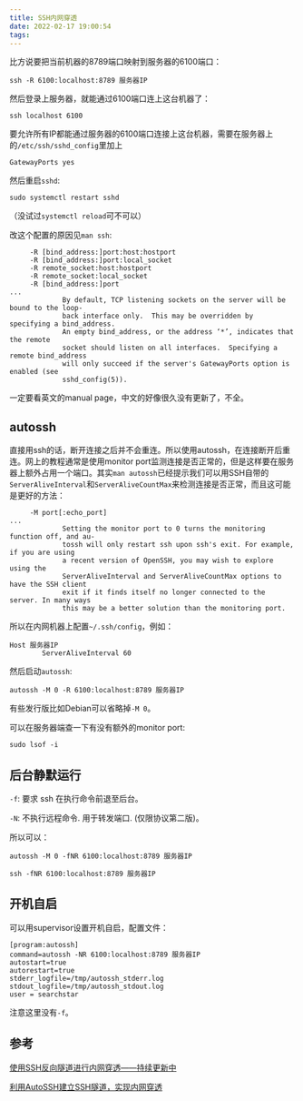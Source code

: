 ```yaml
---
title: SSH内网穿透
date: 2022-02-17 19:00:54
tags:
---
```


比方说要把当前机器的8789端口映射到服务器的6100端口：

```shell
ssh -R 6100:localhost:8789 服务器IP
```

然后登录上服务器，就能通过6100端口连上这台机器了：

```shell
ssh localhost 6100
```

要允许所有IP都能通过服务器的6100端口连接上这台机器，需要在服务器上的```/etc/ssh/sshd_config```里加上

```
GatewayPorts yes
```

然后重启```sshd```:

```shell
sudo systemctl restart sshd
```

（没试过```systemctl reload```可不可以）

改这个配置的原因见```man ssh```:

```text
     -R [bind_address:]port:host:hostport
     -R [bind_address:]port:local_socket
     -R remote_socket:host:hostport
     -R remote_socket:local_socket
     -R [bind_address:]port
...
             By default, TCP listening sockets on the server will be bound to the loop‐
             back interface only.  This may be overridden by specifying a bind_address.
             An empty bind_address, or the address ‘*’, indicates that the remote
             socket should listen on all interfaces.  Specifying a remote bind_address
             will only succeed if the server's GatewayPorts option is enabled (see
             sshd_config(5)).
```

一定要看英文的manual page，中文的好像很久没有更新了，不全。

## autossh

直接用ssh的话，断开连接之后并不会重连。所以使用autossh，在连接断开后重连。网上的教程通常是使用monitor port监测连接是否正常的，但是这样要在服务器上额外占用一个端口。其实```man autossh```已经提示我们可以用SSH自带的```ServerAliveInterval```和```ServerAliveCountMax```来检测连接是否正常，而且这可能是更好的方法：

```text
     -M port[:echo_port]
...
             Setting the monitor port to 0 turns the monitoring function off, and au‐
             tossh will only restart ssh upon ssh's exit. For example, if you are using
             a recent version of OpenSSH, you may wish to explore using the
             ServerAliveInterval and ServerAliveCountMax options to have the SSH client
             exit if it finds itself no longer connected to the server. In many ways
             this may be a better solution than the monitoring port.
```

所以在内网机器上配置```~/.ssh/config```，例如：

```text
Host 服务器IP
        ServerAliveInterval 60
```

然后启动```autossh```:

```shell
autossh -M 0 -R 6100:localhost:8789 服务器IP
```

有些发行版比如Debian可以省略掉```-M 0```。

可以在服务器端查一下有没有额外的monitor port:

```shell
sudo lsof -i
```

## 后台静默运行

```-f```: 要求 ssh 在执行命令前退至后台。

```-N```: 不执行远程命令. 用于转发端口. (仅限协议第二版)。

所以可以：

```shell
autossh -M 0 -fNR 6100:localhost:8789 服务器IP
```

```shell
ssh -fNR 6100:localhost:8789 服务器IP
```

## 开机自启

可以用supervisor设置开机自启，配置文件：

```
[program:autossh]
command=autossh -NR 6100:localhost:8789 服务器IP
autostart=true
autorestart=true
stderr_logfile=/tmp/autossh_stderr.log
stdout_logfile=/tmp/autossh_stdout.log
user = searchstar
```

注意这里没有```-f```。

## 参考

[使用SSH反向隧道进行内网穿透——持续更新中](https://blog.csdn.net/jiangbenchu/article/details/84438959)

[利用AutoSSH建立SSH隧道，实现内网穿透](https://zhuanlan.zhihu.com/p/112227542)
